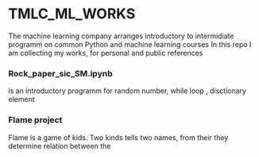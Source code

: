 # TMLC_ML_WORKS
The machine learning company arranges introductory to intermidiate programm on common Python and machine learning courses
In this repo I am collecting my works, for  personal and public references

### Rock_paper_sic_SM.ipynb 
 is an introductory programm for random number, while loop , disctionary element 

### Flame project
Flame is a game of kids. Two kinds tells two names, from their they determine relation between the


 

